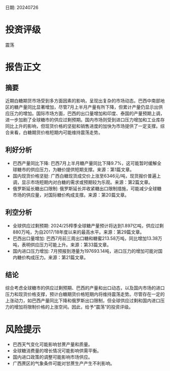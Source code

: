 
日期: 20240726

# 投资评级

震荡

# 报告正文

## 摘要

近期白糖期货市场受到多方面因素的影响，呈现出复杂的市场动态。巴西中南部地区的糖产量同比显著增加，尽管7月上半月产量有所下降，但累计产量仍显示出供应压力的增加。国际市场方面，巴西的出口量增加和印度、泰国的产量预期上调，进一步加剧了全球糖市的供应过剩预期。国内市场则受到进口压力增加和工业库存同比上升的影响，但现货价格的坚挺和销售进度的加快为市场提供了一定支撑。综合来看，白糖期货价格短期内可能维持震荡走势。

## 利好分析

* 巴西产量同比下降: 巴西7月上半月糖产量同比下降9.7%，这可能暂时缓解全球糖市的供应压力，为糖价提供短期支撑。来源：第1篇文章。
* 国内现货价格坚挺: 广西白糖现货成交价上涨至6346元/吨，现货报价普遍上调，显示市场短期内对白糖的需求或预期较为乐观。来源：第2篇文章。
* 俄罗斯延长糖出口限制: 俄罗斯延长并收紧糖出口限制措施，可能减少全球糖市场的供应量，对国际糖价构成支撑。来源：第20篇文章。

## 利空分析

* 全球供应过剩预期: 2024/25榨季全球糖产量预计将达到1.897亿吨，供应过剩880万吨，为自2017/18年度以来的最高水平。来源：第29篇文章。
* 巴西出口量增加: 巴西7月前三周出口糖和糖蜜213.58万吨，同比增加13.38万吨，表明供应压力可能上升。来源：第33篇文章。
* 国内进口压力增加: 7月预报到港量为197693.14吨，进口压力的增加可能对国内糖价构成压力。来源：第21篇文章。

## 结论

综合考虑全球糖市的供应过剩预期、巴西的产量和出口动态，以及国内市场的进口压力和现货价格支撑，预计白糖期货价格短期内将维持震荡走势。尽管存在一定的上涨动力，如巴西产量同比下降和俄罗斯出口限制，但全球供应过剩和国内进口压力的增加将限制价格的上涨空间。因此，给予“震荡”的投资评级。

# 风险提示

* 巴西天气变化可能影响甘蔗产量和质量。
* 全球糖消费量的增长情况可能影响供需平衡。
* 国内进口政策的调整可能影响市场供应。
* 广西蔗区的气象条件可能对甘蔗生产产生不利影响。
